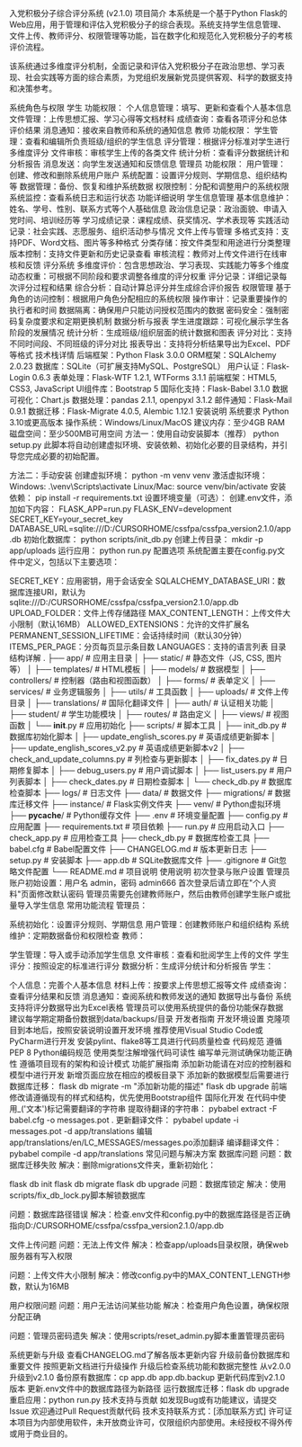 入党积极分子综合评分系统 (v2.1.0)
项目简介
本系统是一个基于Python Flask的Web应用，用于管理和评估入党积极分子的综合表现。系统支持学生信息管理、文件上传、教师评分、权限管理等功能，旨在数字化和规范化入党积极分子的考核评价流程。

该系统通过多维度评分机制，全面记录和评估入党积极分子在政治思想、学习表现、社会实践等方面的综合素质，为党组织发展新党员提供客观、科学的数据支持和决策参考。

系统角色与权限
学生
功能权限：
个人信息管理：填写、更新和查看个人基本信息
文件管理：上传思想汇报、学习心得等文档材料
成绩查询：查看各项评分和总体评价结果
消息通知：接收来自教师和系统的通知信息
教师
功能权限：
学生管理：查看和编辑所负责班级/组织的学生信息
评分管理：根据评分标准对学生进行多维度评分
文件审核：审核学生上传的各类文件
统计分析：查看评分数据统计和分析报告
消息发送：向学生发送通知和反馈信息
管理员
功能权限：
用户管理：创建、修改和删除系统用户账户
系统配置：设置评分规则、学期信息、组织结构等
数据管理：备份、恢复和维护系统数据
权限控制：分配和调整用户的系统权限
系统监控：查看系统日志和运行状态
功能详细说明
学生信息管理
基本信息维护：姓名、学号、性别、联系方式等个人基础信息
政治信息记录：政治面貌、申请入党时间、培训经历等
学习成绩记录：课程成绩、获奖情况、学术表现等
实践活动记录：社会实践、志愿服务、组织活动参与情况
文件上传与管理
多格式支持：支持PDF、Word文档、图片等多种格式
分类存储：按文件类型和用途进行分类整理
版本控制：支持文件更新和历史记录查看
审核流程：教师对上传文件进行在线审核和反馈
评分系统
多维度评价：包含思想政治、学习表现、实践能力等多个维度
动态权重：可根据不同阶段和要求调整各维度的评分权重
评分记录：详细记录每次评分过程和结果
综合分析：自动计算总评分并生成综合评价报告
权限管理
基于角色的访问控制：根据用户角色分配相应的系统权限
操作审计：记录重要操作的执行者和时间
数据隔离：确保用户只能访问授权范围内的数据
密码安全：强制密码复杂度要求和定期更换机制
数据分析与报表
学生进度跟踪：可视化展示学生各阶段的发展情况
统计分析：生成班级/组织层面的统计数据和图表
评分对比：支持不同时间段、不同班级的评分对比
报表导出：支持将分析结果导出为Excel、PDF等格式
技术栈详情
后端框架：Python Flask 3.0.0
ORM框架：SQLAlchemy 2.0.23
数据库：SQLite（可扩展支持MySQL、PostgreSQL）
用户认证：Flask-Login 0.6.3
表单处理：Flask-WTF 1.2.1, WTForms 3.1.1
前端框架：HTML5, CSS3, JavaScript
UI组件库：Bootstrap 5
国际化支持：Flask-Babel 3.1.0
数据可视化：Chart.js
数据处理：pandas 2.1.1, openpyxl 3.1.2
邮件通知：Flask-Mail 0.9.1
数据迁移：Flask-Migrate 4.0.5, Alembic 1.12.1
安装说明
系统要求
Python 3.10或更高版本
操作系统：Windows/Linux/MacOS
建议内存：至少4GB RAM
磁盘空间：至少500MB可用空间
方法一：使用自动安装脚本（推荐）
python setup.py
此脚本将自动创建虚拟环境、安装依赖、初始化必要的目录结构，并引导您完成必要的初始配置。

方法二：手动安装
创建虚拟环境：
python -m venv venv
激活虚拟环境：
Windows:
.\venv\Scripts\activate
Linux/Mac:
source venv/bin/activate
安装依赖：
pip install -r requirements.txt
设置环境变量（可选）：
创建.env文件，添加如下内容：
FLASK_APP=run.py
FLASK_ENV=development
SECRET_KEY=your_secret_key
DATABASE_URL=sqlite:///D:/CURSORHOME/cssfpa/cssfpa_version2.1.0/app.db
初始化数据库：
python scripts/init_db.py
创建上传目录：
mkdir -p app/uploads
运行应用：
python run.py
配置选项
系统配置主要在config.py文件中定义，包括以下主要选项：

SECRET_KEY：应用密钥，用于会话安全
SQLALCHEMY_DATABASE_URI：数据库连接URI，默认为sqlite:///D:/CURSORHOME/cssfpa/cssfpa_version2.1.0/app.db
UPLOAD_FOLDER：文件上传存储路径
MAX_CONTENT_LENGTH：上传文件大小限制（默认16MB）
ALLOWED_EXTENSIONS：允许的文件扩展名
PERMANENT_SESSION_LIFETIME：会话持续时间（默认30分钟）
ITEMS_PER_PAGE：分页每页显示条目数
LANGUAGES：支持的语言列表
目录结构详解
.
├── app/                   # 应用主目录
│   ├── static/            # 静态文件（JS, CSS, 图片等）
│   ├── templates/         # HTML模板
│   ├── models/            # 数据模型
│   ├── controllers/       # 控制器（路由和视图函数）
│   ├── forms/             # 表单定义
│   ├── services/          # 业务逻辑服务
│   ├── utils/             # 工具函数
│   ├── uploads/           # 文件上传目录
│   ├── translations/      # 国际化翻译文件
│   ├── auth/              # 认证相关功能
│   ├── student/           # 学生功能模块
│   ├── routes/            # 路由定义
│   ├── views/             # 视图函数
│   └── __init__.py        # 应用初始化
├── scripts/               # 脚本工具
│   ├── init_db.py         # 数据库初始化脚本
│   ├── update_english_scores.py  # 英语成绩更新脚本
│   ├── update_english_scores_v2.py  # 英语成绩更新脚本v2
│   ├── check_and_update_columns.py  # 列检查与更新脚本
│   ├── fix_dates.py       # 日期修复脚本
│   ├── debug_users.py     # 用户调试脚本
│   ├── list_users.py      # 用户列表脚本
│   ├── check_dates.py     # 日期检查脚本
│   └── check_db.py        # 数据库检查脚本
├── logs/                  # 日志文件
├── data/                  # 数据文件
├── migrations/            # 数据库迁移文件
├── instance/              # Flask实例文件夹
├── venv/                  # Python虚拟环境
├── __pycache__/           # Python缓存文件
├── .env                   # 环境变量配置
├── config.py              # 应用配置
├── requirements.txt       # 项目依赖
├── run.py                 # 应用启动入口
├── check_app.py           # 应用检查工具
├── check_db.py            # 数据库检查工具
├── babel.cfg              # Babel配置文件
├── CHANGELOG.md           # 版本更新日志
├── setup.py               # 安装脚本
├── app.db                 # SQLite数据库文件
├── .gitignore             # Git忽略文件配置
└── README.md              # 项目说明
使用说明
初次登录与账户设置
管理员账户初始设置：用户名 admin，密码 admin666
首次登录后请立即在"个人资料"页面修改默认密码
管理员需要先创建教师账户，然后由教师创建学生账户或批量导入学生信息
常用功能流程
管理员：

系统初始化：设置评分规则、学期信息
用户管理：创建教师账户和组织结构
系统维护：定期数据备份和权限检查
教师：

学生管理：导入或手动添加学生信息
文件审核：查看和批阅学生上传的文件
学生评分：按照设定的标准进行评分
数据分析：生成评分统计和分析报告
学生：

个人信息：完善个人基本信息
材料上传：按要求上传思想汇报等文件
成绩查询：查看评分结果和反馈
消息通知：查阅系统和教师发送的通知
数据导出与备份
系统支持将评分数据导出为Excel表格
管理员可以使用系统提供的备份功能保存数据
建议每学期定期备份数据到data/backups/目录
开发者指南
开发环境设置
克隆项目到本地后，按照安装说明设置开发环境
推荐使用Visual Studio Code或PyCharm进行开发
安装pylint、flake8等工具进行代码质量检查
代码规范
遵循PEP 8 Python编码规范
使用类型注解增强代码可读性
编写单元测试确保功能正确性
遵循项目现有的架构和设计模式
功能扩展指南
添加新功能请在对应的控制器和模型中进行开发
新增页面应放在相应的模板目录下
添加新的数据模型后需要进行数据库迁移：
flask db migrate -m "添加新功能的描述"
flask db upgrade
前端修改请遵循现有的样式和结构，优先使用Bootstrap组件
国际化开发
在代码中使用_('文本')标记需要翻译的字符串
提取待翻译的字符串：
pybabel extract -F babel.cfg -o messages.pot .
更新翻译文件：
pybabel update -i messages.pot -d app/translations
编辑app/translations/en/LC_MESSAGES/messages.po添加翻译
编译翻译文件：
pybabel compile -d app/translations
常见问题与解决方案
数据库问题
问题：数据库迁移失败 解决：删除migrations文件夹，重新初始化：

flask db init
flask db migrate
flask db upgrade
问题：数据库锁定 解决：使用scripts/fix_db_lock.py脚本解锁数据库

问题：数据库路径错误 解决：检查.env文件和config.py中的数据库路径是否正确指向D:/CURSORHOME/cssfpa/cssfpa_version2.1.0/app.db

文件上传问题
问题：无法上传文件 解决：检查app/uploads目录权限，确保web服务器有写入权限

问题：上传文件大小限制 解决：修改config.py中的MAX_CONTENT_LENGTH参数，默认为16MB

用户权限问题
问题：用户无法访问某些功能 解决：检查用户角色设置，确保权限分配正确

问题：管理员密码遗失 解决：使用scripts/reset_admin.py脚本重置管理员密码

系统更新与升级
查看CHANGELOG.md了解各版本更新内容
升级前备份数据库和重要文件
按照更新文档进行升级操作
升级后检查系统功能和数据完整性
从v2.0.0升级到v2.1.0
备份原有数据库：cp app.db app.db.backup
更新代码库到v2.1.0版本
更新.env文件中的数据库路径为新路径
运行数据库迁移：flask db upgrade
重启应用：python run.py
技术支持与贡献
如发现Bug或有功能建议，请提交Issue
欢迎通过Pull Request贡献代码
技术支持联系方式：[添加联系方式]
许可证
本项目为内部使用软件，未开放商业许可，仅限组织内部使用。未经授权不得外传或用于商业目的。
